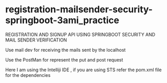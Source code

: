 # registration-mailsender-security-springboot-3ami_practice

REGISTRATION AND SIGNUP API USING SPRINGBOOT SECURITY AND MAIL SENDER VERIFICATION

Use mail dev for receiving the mails sent by the localhost

Use the PostMan for represent the put and post request 
 
 
Here I am using the Intelliji IDE , if you are using STS refer the pom.xml file for the dependencies
